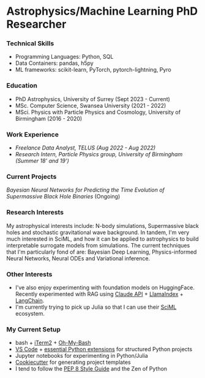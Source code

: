 # Astrophysics/Machine Learning PhD Researcher

### Technical Skills
- Programming Languages: Python, SQL
- Data Containers: pandas, h5py
- ML frameworks: scikit-learn, PyTorch, pytorch-lightning, Pyro

### Education
- PhD Astrophysics, University of Surrey (Sept 2023 - Current)
- MSc. Computer Science, Swansea University (2021 - 2022)
- MSci. Physics with Particle Physics and Cosmology, University of Birmingham (2016 - 2020)

### Work Experience
- _Freelance Data Analyst, TELUS (Aug 2022 - Aug 2022)_
- _Research Intern, Particle Physics group, University of Birmingham (Summer 18' and 19')_


### Current Projects 
_Bayesian Neural Networks for Predicting the Time Evolution of Supermassive Black Hole Binaries_ (Ongoing)

### Research Interests
My astrophysical interests include: N-body simulations, Supermassive black holes and stochastic gravitational wave background. In tandem, I'm very much interested in SciML, and how it can be applied to astrophysics to build interpretable surrogate models from simulations. The current techniques that I'm particularly fond of are: Bayesian Deep Learning, Physics-informed Neural Networks, Neural ODEs and Variational inference.

### Other Interests
- I've also enjoy experimenting with foundation models on HuggingFace. Recently experimented with RAG using [Claude API](https://www.anthropic.com/api) + [LlamaIndex](https://www.llamaindex.ai/) + [LangChain](https://www.langchain.com/).
- I'm currently trying to pick up Julia so that I can use their [SciML](https://sciml.ai/) ecosystem. 

### My Current Setup
- bash + [iTerm2](https://iterm2.com/) + [Oh-My-Bash](https://ohmybash.nntoan.com/)
- [VS Code](https://code.visualstudio.com/) + [essential Python extensions](https://code.visualstudio.com/docs/languages/python#_install-python-and-the-python-extension) for structured Python projects
- Jupyter notebooks for experimenting in Python/Julia
- [Cookiecutter](https://github.com/cookiecutter/cookiecutter) for generating project templates
- I tend to follow the [PEP 8 Style Guide](https://peps.python.org/pep-0008/) and the Zen of Python
